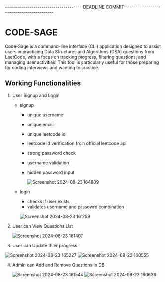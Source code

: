 ---------------------------------------DEADLINE COMMIT------------------------------------------
# CODE-SAGE

Code-Sage is a command-line interface (CLI) application designed to assist users in practicing Data Structures and Algorithms (DSA) questions from LeetCode, with a focus on tracking progress, filtering questions, and managing user activities. This tool is particularly useful for those preparing for coding interviews and wanting to practice.

## Working Functionalities

  1. User Signup and Login
        - signup
            - unique username
            - unique email
            - unique leetcode id
            - leetcode id verification from official leetcode api
            - strong password check
            - username validation
            - hidden password input
         
              ![Screenshot 2024-08-23 164809](https://github.com/user-attachments/assets/fbc9ac20-ee85-4f75-98d8-90f8a082ddc7)

        
        - login
            - checks if user exists
            - validates username and passowrd combination
              
          ![Screenshot 2024-08-23 161259](https://github.com/user-attachments/assets/675a49c3-33c9-48e4-8abf-b80c22572d15)

  2. User can View Questions List
     
     ![Screenshot 2024-08-23 161407](https://github.com/user-attachments/assets/25a11a0d-b0b0-42a2-b5b4-0b8cc56dc1f6)

  3. User can Update thier progress
     
   ![Screenshot 2024-08-23 165227](https://github.com/user-attachments/assets/732cac17-7d73-4f80-8a9e-dc5bffddac9b)
   ![Screenshot 2024-08-23 160555](https://github.com/user-attachments/assets/1e32cfe3-0a9b-4616-9906-4ef32c62fd0d)
    
  4. Admin can Add and Remove Questions in DB
     
     ![Screenshot 2024-08-23 161544](https://github.com/user-attachments/assets/2e274811-a193-411a-99cd-bcb63b408f74)
     ![Screenshot 2024-08-23 160636](https://github.com/user-attachments/assets/1e559f7b-eadf-4948-a24c-afabb308f787)


